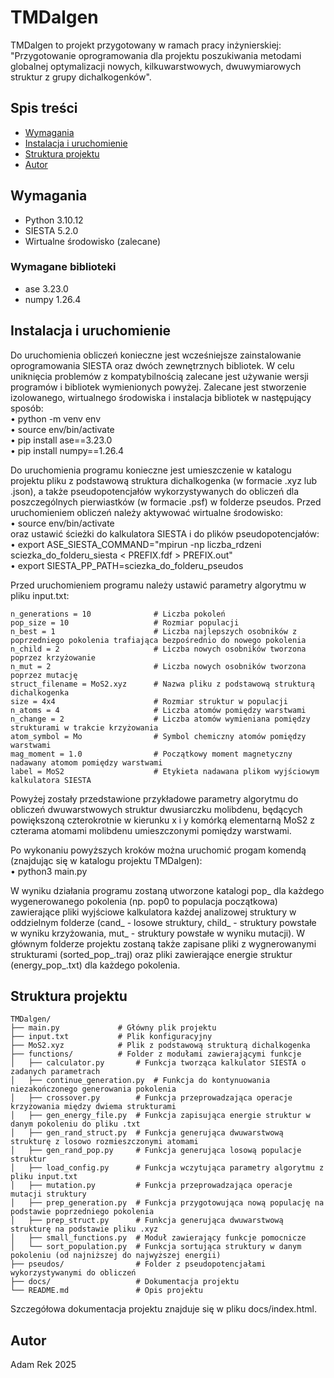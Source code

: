 # TMDalgen

TMDalgen to projekt przygotowany w ramach pracy inżynierskiej: "Przygotowanie oprogramowania dla projektu poszukiwania metodami globalnej optymalizacji nowych, kilkuwarstwowych, dwuwymiarowych struktur z grupy dichalkogenków".

## Spis treści

- [Wymagania](#wymagania)
- [Instalacja i uruchomienie](#instalacja-i-uruchomienie)
- [Struktura projektu](#struktura-projektu)
- [Autor](#autor)

## Wymagania
- Python 3.10.12
- SIESTA 5.2.0
- Wirtualne środowisko (zalecane)

### Wymagane biblioteki
- ase 3.23.0
- numpy 1.26.4

## Instalacja i uruchomienie

Do uruchomienia obliczeń konieczne jest wcześniejsze zainstalowanie oprogramowania SIESTA oraz dwóch zewnętrznych bibliotek. W celu uniknięcia problemów z kompatybilnością zalecane jest używanie wersji programów i bibliotek wymienionych powyżej. Zalecane jest stworzenie izolowanego, wirtualnego środowiska i instalacja bibliotek w następujący sposób: \
• python -m venv env \
• source env/bin/activate \
• pip install ase==3.23.0 \
• pip install numpy==1.26.4  

Do uruchomienia programu konieczne jest umieszczenie w katalogu projektu pliku z podstawową struktura dichalkogenka (w formacie .xyz lub .json), a także pseudopotencjałów wykorzystywanych do obliczeń dla poszczególnych pierwiastków (w formacie .psf) w folderze pseudos. Przed uruchomieniem obliczeń należy aktywować wirtualne środowisko: \
• source env/bin/activate \
oraz ustawić ścieżki do kalkulatora SIESTA i do plików pseudopotencjałów: \
• export ASE_SIESTA_COMMAND="mpirun -np liczba_rdzeni sciezka_do_folderu_siesta < PREFIX.fdf > PREFIX.out" \
• export SIESTA_PP_PATH=sciezka_do_folderu_pseudos

Przed uruchomieniem programu należy ustawić parametry algorytmu w pliku input.txt:
```
n_generations = 10              # Liczba pokoleń
pop_size = 10                   # Rozmiar populacji
n_best = 1                      # Liczba najlepszych osobników z poprzedniego pokolenia trafiająca bezpośrednio do nowego pokolenia
n_child = 2                     # Liczba nowych osobników tworzona poprzez krzyżowanie
n_mut = 2                       # Liczba nowych osobników tworzona poprzez mutację
struct_filename = MoS2.xyz      # Nazwa pliku z podstawową strukturą dichalkogenka
size = 4x4                      # Rozmiar struktur w populacji
n_atoms = 4                     # Liczba atomów pomiędzy warstwami
n_change = 2                    # Liczba atomów wymieniana pomiędzy strukturami w trakcie krzyżowania
atom_symbol = Mo                # Symbol chemiczny atomów pomiędzy warstwami
mag_moment = 1.0                # Początkowy moment magnetyczny nadawany atomom pomiędzy warstwami
label = MoS2                    # Etykieta nadawana plikom wyjściowym kalkulatora SIESTA
```
Powyżej zostały przedstawione przykładowe parametry algorytmu do obliczeń dwuwarstwowych struktur dwusiarczku molibdenu, będących powiększoną czterokrotnie w kierunku x i y komórką elementarną MoS2 z czterama atomami molibdenu umieszczonymi pomiędzy warstwami.

Po wykonaniu powyższych kroków można uruchomić progam komendą (znajdując się w katalogu projektu TMDalgen): \
• python3 main.py

W wyniku działania programu zostaną utworzone katalogi pop_ dla każdego wygenerowanego pokolenia (np. pop0 to populacja początkowa) zawierające pliki wyjściowe kalkulatora każdej analizowej struktury w oddzielnym folderze (cand_ - losowe struktury, child_ - struktury powstałe w wyniku krzyżowania, mut_ - struktury powstałe w wyniku mutacji). W głównym folderze projektu zostaną także zapisane pliki z wygnerowanymi strukturami (sorted_pop_.traj) oraz pliki zawierające energie struktur (energy_pop_.txt) dla każdego pokolenia.  

## Struktura projektu
```
TMDalgen/
├── main.py 			# Główny plik projektu
├── input.txt 			# Plik konfiguracyjny
├── MoS2.xyz 			# Plik z podstawową strukturą dichalkogenka
├── functions/ 			# Folder z modułami zawierającymi funkcje
│   ├── calculator.py 		# Funkcja tworząca kalkulator SIESTA o zadanych parametrach
│   ├── continue_generation.py 	# Funkcja do kontynuowania niezakończonego generowania pokolenia 
│   ├── crossover.py 		# Funkcja przeprowadzająca operacje krzyżowania między dwiema strukturami
│   ├── gen_energy_file.py 	# Funkcja zapisująca energie struktur w danym pokoleniu do pliku .txt
│   ├── gen_rand_struct.py 	# Funkcja generująca dwuwarstwową strukturę z losowo rozmieszczonymi atomami
│   ├── gen_rand_pop.py 	# Funkcja generująca losową populacje struktur
│   ├── load_config.py 		# Funkcja wczytująca parametry algorytmu z pliku input.txt
│   ├── mutation.py 		# Funkcja przeprowadzająca operacje mutacji struktury
│   ├── prep_generation.py 	# Funkcja przygotowująca nową populację na podstawie poprzedniego pokolenia
│   ├── prep_struct.py 		# Funkcja generująca dwuwarstwową strukturę na podstawie pliku .xyz
│   ├── small_functions.py 	# Moduł zawierający funkcje pomocnicze
│   └── sort_population.py 	# Funkcja sortująca struktury w danym pokoleniu (od najniższej do najwyższej energii)
├── pseudos/		      	# Folder z pseudopotencjałami wykorzystywanymi do obliczeń
├── docs/                 	# Dokumentacja projektu
└── README.md             	# Opis projektu
```
Szczegółowa dokumentacja projektu znajduje się w pliku docs/index.html.

## Autor
Adam Rek 2025
